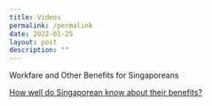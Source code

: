 ```yaml
---
title: Videos
permalink: /permalink
date: 2022-01-25
layout: post
description: ""
---
```


Workfare and Other Benefits for Singaporeans

[How well do Singaporean know about their benefits?](https://www.youtube.com/watch?v=aVEkh6o4rFQ)